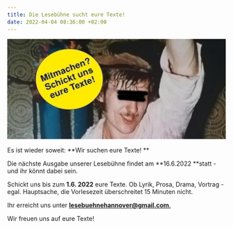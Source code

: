 ```yaml
---
title: Die Lesebühne sucht eure Texte!
date: 2022-04-04 08:36:00 +02:00
---
```



![436cfe_63520669366542c49a7fa3c2c04c6c02_mv2-650x299.jpg](/uploads/436cfe_63520669366542c49a7fa3c2c04c6c02_mv2-650x299.jpg)

Es ist wieder soweit: **Wir suchen eure Texte! **

Die nächste Ausgabe unserer Lesebühne findet am **16.6.2022 **statt - und ihr könnt dabei sein. 

Schickt uns bis zum **1.6. 2022** eure Texte. Ob Lyrik, Prosa, Drama, Vortrag - egal. Hauptsache, die Vorlesezeit überschreitet 15 Minuten nicht.

Ihr erreicht uns unter **[lesebuehnehannover@gmail.com](mailto:lesebuehnehannover@gmail.com)**[.](mailto:lesebuehnehannover@gmail.com)

Wir freuen uns auf eure Texte!